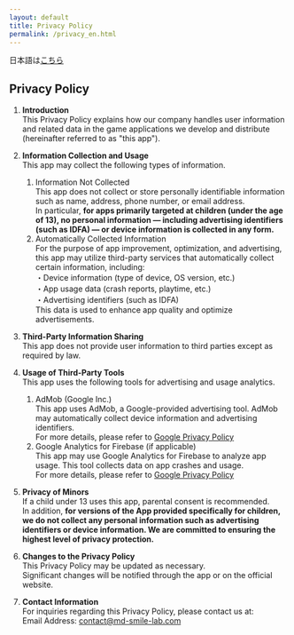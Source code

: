 ```yaml
---
layout: default
title: Privacy Policy
permalink: /privacy_en.html
---
```


日本語は[こちら](privacy_jp.html)

## Privacy Policy

1. **Introduction**  
    This Privacy Policy explains how our company handles user information and related data in the game applications we develop and distribute (hereinafter referred to as "this app").  

2. **Information Collection and Usage**  
    This app may collect the following types of information.  
    1. Information Not Collected  
        This app does not collect or store personally identifiable information such as name, address, phone number, or email address.  
        In particular, **for apps primarily targeted at children (under the age of 13), no personal information — including advertising identifiers (such as IDFA) — or device information is collected in any form.**  
    2. Automatically Collected Information  
        For the purpose of app improvement, optimization, and advertising, this app may utilize third-party services that automatically collect certain information, including:  
        ・Device information (type of device, OS version, etc.)  
        ・App usage data (crash reports, playtime, etc.)  
        ・Advertising identifiers (such as IDFA)  
        This data is used to enhance app quality and optimize advertisements.  

3. **Third-Party Information Sharing**  
    This app does not provide user information to third parties except as required by law.

4. **Usage of Third-Party Tools**  
    This app uses the following tools for advertising and usage analytics.  
    1. AdMob (Google Inc.)  
        This app uses AdMob, a Google-provided advertising tool. AdMob may automatically collect device information and advertising identifiers.  
        For more details, please refer to [Google Privacy Policy](https://policies.google.com/technologies/ads)  
    2. Google Analytics for Firebase (if applicable)  
        This app may use Google Analytics for Firebase to analyze app usage.
        This tool collects data on app crashes and usage.  
        For more details, please refer to [Google Privacy Policy](https://policies.google.com/technologies/ads)  

5. **Privacy of Minors**  
    If a child under 13 uses this app, parental consent is recommended.  
    In addition, **for versions of the App provided specifically for children, we do not collect any personal information such as advertising identifiers or device information. We are committed to ensuring the highest level of privacy protection.**  

6. **Changes to the Privacy Policy**  
    This Privacy Policy may be updated as necessary.  
    Significant changes will be notified through the app or on the official website.  

7. **Contact Information**  
    For inquiries regarding this Privacy Policy, please contact us at:  
    Email Address: contact@md-smile-lab.com  
